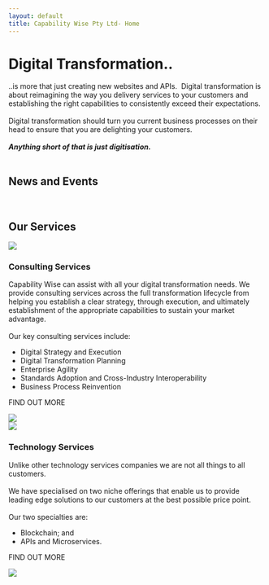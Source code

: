 ```yaml
---
layout: default
title: Capability Wise Pty Ltd- Home
---
```



<div class="content-zone-1">
<div class="content-block-1">

<h1>Digital Transformation..</h1>

..is more that just creating new websites and APIs.  Digital transformation is about reimagining the way you delivery services to your customers and establishing the right capabilities to consistently exceed their expectations.
<br/><br/>
Digital transformation should turn you current business processes on their head to ensure that you are delighting your customers.
<br/>
<br>
<b><i>Anything short of that is just digitisation.</i></b>
<br/><br/>
</div>
</div>

<div class="content-zone-2">
<div class="content-block-1">
<h2>News and Events</h2>
<div>
<style>
.mySlides {display:none}
.w3-left, .w3-right, .w3-badge {cursor:pointer}
.w3-left{float:left!important}
.w3-right{float:right!important}
.w3-badge {background-color:#000;color:#fff;display:inline-block;padding:0px;text-align:center;height:13px;width:13px; border-radius:50%}
.w3-border{border:1px solid #ccc!important}
.w3-padding-left{padding-left:16px!important}.w3-padding-right{padding-right:16px!important}
.w3-transparent{background-color:transparent!important}
.w3-white,.w3-hover-white:hover{color:#000!important;background-color:#fff!important}
.w3-hover-text-khaki:hover{color:#b4aa50!important}
.w3-display-bottommiddle{
position:absolute;
bottom:0;
opacity:0.7;
width:100%;
text-align:center
}
.w3-center{display:inline-block}
.w3-large{font-size:18px!important}
.w3-section{margin-top:16px!important}
.w3-content{max-width:980px;margin:auto;font-family:Verdana,sans-serif;font-size:15px;line-height:1.5;overflow-x:hidden}
.w3-container{padding:0.01em 16px}
.w3-container:after,.w3-container:before{content:"";display:table;clear:both}
.w3-display-container{position:relative;border:none;background-color:white;}
</style>

<div class="w3-content w3-display-container" style="max-width:800px;max-height:600px">
<div class="mySlides" style="text-align:center;">
<table>
<tr>
<td>
<a href="https://goo.gl/TaS2Ba"><img src="{{site.url | absolute}}/images/SydneySummit.jpg"/></a>
</td>
<td>
<img src="{{site.url | absolute}}/images/ml-photo.jpg" width="200px"/><br/>
Our Managing Director, Matt Lewis will be presenting at the WSO2 Sydney Summit 2017.  
<br/><br/><a href="https://goo.gl/TaS2Ba">Book your tickets today.</a>
</td>
</tr>
</table>
</div>

<div class="mySlides" style="text-align:center;">
<table>
<tr>
<td>
The Digital Business Council has released the Interoperabilty Framework for eInvoicing.
</td>
</tr>
</table>
</div>

  <div class="w3-center w3-section w3-large w3-text-white w3-display-bottommiddle" >
    <span class="w3-badge dotObjects w3-border w3-transparent w3-hover-white" onclick="currentDiv(1)"></span>
    <span class="w3-badge dotObjects w3-border w3-transparent w3-hover-white" onclick="currentDiv(2)"></span>
  </div>
</div>
  
<script>
var slideIndex = 1;
showDivs(slideIndex);

function plusDivs(n) {
  showDivs(slideIndex += n);
}

function currentDiv(n) {
  showDivs(slideIndex = n);
}

function showDivs(n) {
  var i;
  var x = document.getElementsByClassName("mySlides");
  var dots = document.getElementsByClassName("dotObjects");
  if (n > x.length) {slideIndex = 1}    
  if (n < 1) {slideIndex = x.length}
  for (i = 0; i < x.length; i++) {
     x[i].style.display = "none";  
  }
  for (i = 0; i < dots.length; i++) {
     dots[i].className = dots[i].className.replace(" w3-white", "");  }
  x[slideIndex-1].style.display = "block";  
  dots[slideIndex-1].className += " w3-white";
}
</script>

</div>
<br>
</div>

</div>

<div class="content-zone-3">
<div class="content-block-1">
<h2>Our Services</h2>

<div class="call-to-action">
<div class="cta-wrapper">
<div class="cta-frame">
</div>
<div class="cta-header-img"><img src="{{site.url | absolute}}/images/product-2.png"/>
</div>
<div class="cta-header">
<h3>Consulting Services</H3>
</div>

<div class="cta-text">
Capability Wise can assist with all your digital transformation needs.  We provide consulting services across the full transformation lifecycle from helping you establish a clear strategy, through execution, and ultimately establishment of the appropriate capabilities to sustain your market advantage.
<br/><br/>
Our key consulting services include:
<ul>
<li>Digital Strategy and Execution</li>
<li>Digital Transformation Planning</li>
<li>Enterprise Agility</li>
<li>Standards Adoption and Cross-Industry Interoperability</li>
<li>Business Process Reinvention</li>
</ul>
</div>

<div class="cta-action-prompt">
<p>FIND OUT MORE</p>
</div>
<div class="cta-action-img">
<img src="{{site.url | absolute}}/images/fwd-arrow-icon.png"/>
</div>
</div>

<div class="cta-wrapper">
<div class="cta-frame">
</div>

<div class="cta-header-img">
<img src="{{site.url | absolute}}/images/product-3.png"/>
</div>
<div class="cta-header">
<h3>Technology Services</h3>
</div>

<div class="cta-text">
Unlike other technology services companies we are not all things to all customers.  
<br/><br/>
We have specialised on two niche offerings that enable us to provide leading edge solutions to our customers at the best possible price point.  
<br/><br/>
Our two specialties are:
<ul>
<li>Blockchain; and </li>
<li>APIs and Microservices.</li>
</ul>
</div>

<div class="cta-action-prompt">
<p>FIND OUT MORE</p>
</div>
<div class="cta-action-img">
<img src="{{site.url | absolute}}/images/fwd-arrow-icon.png"/>
</div>
</div>

</div>
</div>

